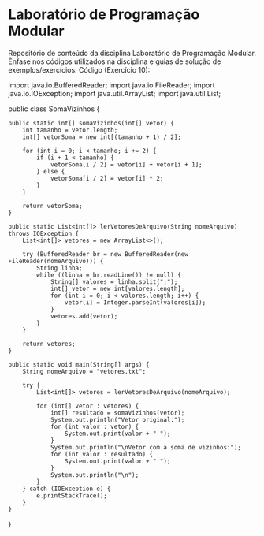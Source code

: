 # Laboratório de Programação Modular

Repositório de conteúdo da disciplina Laboratório de Programação Modular. Ênfase nos códigos utilizados na disciplina e guias de solução de exemplos/exercícios.
Código (Exercício 10):


import java.io.BufferedReader;
import java.io.FileReader;
import java.io.IOException;
import java.util.ArrayList;
import java.util.List;

public class SomaVizinhos {

    public static int[] somaVizinhos(int[] vetor) {
        int tamanho = vetor.length;
        int[] vetorSoma = new int[(tamanho + 1) / 2];

        for (int i = 0; i < tamanho; i += 2) {
            if (i + 1 < tamanho) {
                vetorSoma[i / 2] = vetor[i] + vetor[i + 1];
            } else {
                vetorSoma[i / 2] = vetor[i] * 2; 
            }
        }

        return vetorSoma;
    }

    public static List<int[]> lerVetoresDeArquivo(String nomeArquivo) throws IOException {
        List<int[]> vetores = new ArrayList<>();

        try (BufferedReader br = new BufferedReader(new FileReader(nomeArquivo))) {
            String linha;
            while ((linha = br.readLine()) != null) {
                String[] valores = linha.split(";");
                int[] vetor = new int[valores.length];
                for (int i = 0; i < valores.length; i++) {
                    vetor[i] = Integer.parseInt(valores[i]);
                }
                vetores.add(vetor);
            }
        }

        return vetores;
    }

    public static void main(String[] args) {
        String nomeArquivo = "vetores.txt";

        try {
            List<int[]> vetores = lerVetoresDeArquivo(nomeArquivo);

            for (int[] vetor : vetores) {
                int[] resultado = somaVizinhos(vetor);
                System.out.println("Vetor original:");
                for (int valor : vetor) {
                    System.out.print(valor + " ");
                }
                System.out.println("\nVetor com a soma de vizinhos:");
                for (int valor : resultado) {
                    System.out.print(valor + " ");
                }
                System.out.println("\n");
            }
        } catch (IOException e) {
            e.printStackTrace();
        }
    }
}
